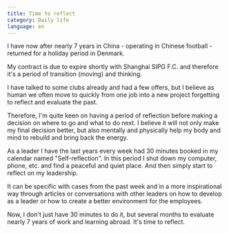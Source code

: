 ```yaml
---
title: Time to reflect
category: Daily life
language: en
---
```

I have now after nearly 7 years in China - operating in Chinese football - returned for a holiday period in Denmark. 

My contract is due to expire shortly with Shanghai SIPG F.C. and therefore it's a period of transition (moving) and thinking. 

I have talked to some clubs already and had a few offers, but I believe as human we often move to quickly from one job into a new project forgetting to reflect and evaluate the past.

Therefore, I'm quite keen on having a period of reflection before making a decision on where to go and what to do next. I believe it will not only make my final decision better, but also mentally and physically help my body and mind to rebuild and bring back the energy.

As a leader I have the last years every week had 30 minutes booked in my calendar named "Self-reflection". In this period I shut down my computer, phone, etc. and find a peaceful and quiet place. And then simply start to reflect on my leadership.

It can be specific with cases from the past week and in a more inspirational way through articles or conversations with other leaders on how to develop as a leader or how to create a better environment for the employees.

Now, I don't just have 30 minutes to do it, but several months to evaluate nearly 7 years of work and learning abroad. It's time to reflect.
